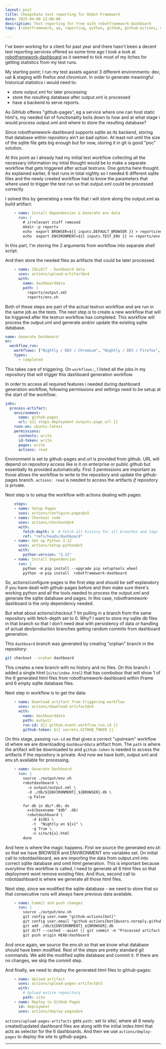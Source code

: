 ```yaml
---
layout: post
title: Cheapskate test reporting for Robot Framework
date: 2025-04-08 12:00:00
description: Test reporting for free with robotframework-dashboard
tags: [robotframework, qa, reporting, python, github, github-actions, dashboard]

---
```

I've been working for a client for past year and there hasn't been a decent test reporting services offered so some time ago I took a look at [robotframework-dashboard](https://github.com/timdegroot1996/robotframework-dashboard) as it seemed to tick most of my itches for getting statistics from my test runs.

My starting point; I run my test assets against 3 different environments: dev, uat & staging with firefox *and* chromium. In order to generate meaningful historical statistics i would need to:

* store output.xml for later processing
* store the resulting database after output.xml is processed
* have a backend to serve reports.

As GitHub offeres "github-pages", eg a service where one can host static html's, my needed list of functionality boils down to how and at what stage i would process output.xml and where to store the resulting database?

Since robotframework-dashboard supports sqlite as its backend, storing that database within repository ain't an bad option. At least not until the size of the sqlite file gets big enough but for now, storing it in git is good "poc" solution.

At this point as I already had my initial test workflow collecting all the necessary information my intial thought would be to make a separate workflow that gets triggered after actual testruns. One gotcha here thought. As explained earlier, 6 test runs in total nightly so I needed 6 different sqlite files and the newly created workflow had to know the parameters that where used to trigger the test run so that output.xml could be processed correctly

I solved this by generating a new file that i will store along the output.xml as build artifact:

```yaml
    - name: Install Dependencies & Generate env data
      run: |
        # irrelevant stuff removed
        mkdir -p reports
        echo  export BROWSER=${{ inputs.DEFAULT_BROWSER }} > reports/env.sh
        echo  export ENVIRONMENT=${{ inputs.TEST_ENV }} >> reports/env.sh
```

In this part, I'm storing the 2 arguments from workflow into separate shell script.

And then store the needed files as artifacts that could be later processed.

```yaml
    - name: COLLECT - Dashboard data
      uses: actions/upload-artifact@v4
      with:
        name: dashboarddata
        path: |
          reports/output.xml
          reports/env.sh
```

Both of these steps are part of the actual testrun workflow and are run in the same job as the tests. The next step is to create a new workflow that will be triggered after the testrun workflow has completed. This workflow will process the output.xml and generate and/or update the existing sqlite database.

```yaml
name: Generate Dashboard
on:
  workflow_run:
    workflows: ["Nightly / DEV / Chromium", "Nightly / DEV / Firefox", "Nightly / Staging / Chromium", "Nightly / Staging / Firefox", "Nightly / UAT / Chromium", "Nightly / UAT / Firefox"]
    types:
      - completed
```

This takes care of triggering. On `workflows:`, I listed all the jobs in my repository that will trigger this dashboard generation workflow.

In order to access all required features i needed during dashboard generation workflow, following permissions and settings need to be setup at the start of the workflow:

```yaml
jobs:
  process-artifact:
    environment:
      name: github-pages
      url: ${{ steps.deployment.outputs.page_url }}
    runs-on: ubuntu-latest
    permissions:
      contents: write
      id-token: write
      pages: write
      actions: read
```
Environment is set to github-pages and url is provided from github. URL will depend on  repository access like is it on enterprise or public github but essentially its provided automatically.  First 3 permissions are important as those allows the workflow to write to the repository and update the github-pages branch. `actions: read` is needed to access the artifacts *if* repository is private.

Next step is to setup the workflow with actions dealing with pages:

```yaml
    steps:
    - name: Setup Pages
      uses: actions/configure-pages@v5
    - name: Checkout code
      uses: actions/checkout@v4
      with:
        fetch-depth: 0  # Fetch all history for all branches and tags
        ref: "refs/heads/dashboard"
    - name: Set up Python 3.12
      uses: actions/setup-python@v5
      with:
        python-version: "3.12"
    - name: Install Dependencies
      run: |
        python -m pip install --upgrade pip setuptools wheel
        python -m pip install  robotframework-dashboard
```

So, actions/configure-pages is the first step and should be self explanatory if you have dealt with github-pages before and then make sure there's working python and all the tools needed to process the output.xml and generate the sqlite database and pages. In this case, robotframework-dashboard is the only dependency needed.

But what about actions/checkout ? Im pulling in a branch from the same repository with fetch-depth set to 0. Why? I want to store my sqlite db files in that branch so that I don't need deal with persistency of data *or* handling of actual dev/production branches getting random commits from dashboard generation.

This `dashboard` branch was generated by creating "orphan" branch in the repository:

```bash
git checkout --orphan dashboard
```

This creates a new branch with no history and no files. On this branch i added a single html (`site/index.html`) that has combobox that will show 1 of the 6 generated  html files from robotframework-dashboard within iframe and 6 empty sqlite database files.

Next step in  workflow is to get the data:

```yaml
    - name: Download artifact from triggering workflow
      uses: actions/download-artifact@v4
      with:
        name: dashboarddata
        path: output/
        run-id: ${{ github.event.workflow_run.id }}
        github-token: ${{ secrets.GITHUB_TOKEN }}
```

On this stage, passing `run-id` as that gives a correct "upstream" workflow id where we are downloading `dashboarddata` artifact from. The `path` is where the artifact will be downloaded to and `github-token` is needed to access the artifacts if the repository is private. And now we have both, output.xml and env.sh available for processing.

```yaml
    - name: Generate Dashboard
      run: |
        source ./output/env.sh
        robotdashboard \
          -o output/output.xml \
          -d ./db/${ENVIRONMENT}_${BROWSER}.db \
          -g False

        for db in db/*.db; do
          x=$(basename "$db" .db)
          robotdashboard \
            -d ${db} \
            -t  "Nightly on ${x}" \
            -g True \
            -n site/${x}.html
        done
```

And here is where the magic happens. First we source the generated env.sh so that we have BROWSER and ENVIRONMENT env variables set.  On initial call to robotdashboard, we are importing the data from output.xml into correct sqlite database and omit html generation. This is important because *everytime* this workflow is called, I need to generate all 6 html files so that deployment wont remove existing files. And thus, second call to robotdashboard is where we generate all those html files.

Next step, since we modified the sqlite database - we need to store that so that consecutive runs will always have previous data available.

```yaml
    - name: Commit and push changes
      run: |
        source ./output/env.sh
        git config user.name "github-actions[bot]"
        git config user.email "github-actions[bot]@users.noreply.github.com"
        git add ./db/${ENVIRONMENT}_${BROWSER}.db
        git diff --cached --quiet || git commit -m "Processed artifact and updated files"
        git push origin HEAD:dashboard
```

And once again, we source the env.sh so that we know what database should have been modified. Rest of the steps are pretty standard git commands. We add the modified sqlite database and commit it. If there are no changes, we skip the commit step.

And finally, we need to deploy the generated html files to github-pages:

```yaml
    - name: Upload artifact
      uses: actions/upload-pages-artifact@v3
      with:
        # Upload entire repository
        path: site
    - name: Deploy to GitHub Pages
      id: deployment
      uses: actions/deploy-pages@v4
```

`actions/upload-pages-artifacts` gets `path:` set to site/, where all 6 newly created/updated dashboard files are along with the initial index.html that acts as selector for the 6 dashboards. And then we use `actions/deploy-pages` to deploy the site to github-pages.


---
